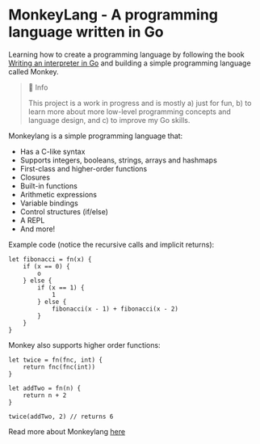 # MonkeyLang - A programming language written in Go

Learning how to create a programming language by following the book [Writing an interpreter in Go](https://interpreterbook.com/) and building a simple programming language called Monkey.

> 📘 Info
>
> This project is a work in progress and is mostly a) just for fun, b) to learn more about more low-level programming concepts and language design, and c) to improve my Go skills.

Monkeylang is a simple programming language that:

- Has a C-like syntax
- Supports integers, booleans, strings, arrays and hashmaps
- First-class and higher-order functions
- Closures
- Built-in functions
- Arithmetic expressions
- Variable bindings
- Control structures (if/else)
- A REPL
- And more!

Example code (notice the recursive calls and implicit returns):

```monkey
let fibonacci = fn(x) {
    if (x == 0) {
        o
    } else {
        if (x == 1) {
            1
        } else {
            fibonacci(x - 1) + fibonacci(x - 2)
        }
    }
}
```

Monkey also supports higher order functions:

```monkey
let twice = fn(fnc, int) {
    return fnc(fnc(int))
}

let addTwo = fn(n) {
    return n + 2
}

twice(addTwo, 2) // returns 6
```

Read more about Monkeylang [here](https://monkeylang.org/)
